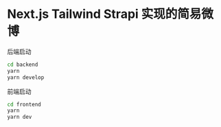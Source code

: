 # Next.js Tailwind Strapi 实现的简易微博

后端启动

```bash
cd backend
yarn
yarn develop
```

前端启动

```bash
cd frontend
yarn 
yarn dev
```